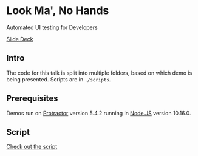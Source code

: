 # Look Ma', No Hands

Automated UI testing for Developers

[Slide Deck](./deck/Look%20Ma%20No%20Hands%20-%20Automated%20Testing.pdf)

## Intro

The code for this talk is split into multiple folders, based on which demo is being presented. Scripts are in `./scripts`.

## Prerequisites

Demos run on [Protractor](https://www.npmjs.com/package/protractor) version 5.4.2 running in [Node.JS](https://nodejs.org/en/) version 10.16.0.

## Script

[Check out the script](./script/script.md)
